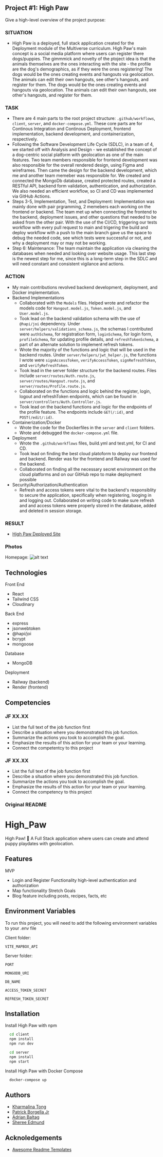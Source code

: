 ## Project #1: High Paw
Give a high-level overview of the project purpose:

### SITUATION
- High Paw is a deployed, full stack application created for the Deployment module of the Multiverse curriculum. High Paw's main concept is a social media platform where users can register there dogs/puppies. The gimmmick and novelty of the ptoject idea is that the animals themselves are the ones interacting with the site - the profile are the dog's demographics, as if they were the ones registering! The dogs would be the ones creating events and hangouts via geolocation. The animals can edit their own hangouts, see other's hangouts, and register for them. The dogs would be the ones creating events and hangouts via geolocation. The animals can edit their own hangouts, see other's hangouts, and register for them.
### TASK
- There are 4 main parts to the root project structure: `.github/workflows`, `client`, `server`, and `docker-compose.yml`. These core parts are for Continous Integration and Continous Deployment, frontend implementation, backend development, and containerization, respectively. 
- Following the Software Development Life Cycle (SDLC), in a team of 4, we started off with Analysis and Design - we established the concept of a dog-centric social platform with geolocation as one of the main features. Two team members responsible for frontend development was also responsible for the overall rendered design, using Figma and wireframes. Then came the design for the backend development, which me and another team memeber was responsible for. We created and connected the MongoDb database, created protected routes, created a RESTful API, backend form validation, authentication, and authorization. We also needed an efficient workflow, so CI and CD was implemented via GitHub Actions.
- Steps 3-5, Implementation, Test, and Deployment: Implementation was mainly done with pair prgramming, 2 memebers each working on the frontend or backend. The team met up when connecting the frontend to the backend, deployment issues, and other questions that needed to be asked from the other pair. With the use of the CI/CD, triggering our tests workflow with every pull request to main and trigering the build and deploy workflow with a push to the main branch gave us the space to debug the needed code, see which tests were successful or not, and why a deployment may or may not be working.
- Step 6: Maintenance: The team maintain the application via cleaning the databases when needed and looking over website usage. This last step is the newest step for me, since this is a long-term step in the SDLC and will need constant and consistent vigilance and actions.

### ACTION
- My main contributions revolved backend development, deployment, and Docker implementation.
- Backend Implementations
    - Collaborated with the `Models` files. Helped wrote and refactor the models code for `Hangout.model.js`, `Token.model.js`, and `User.model.js`.
    - Took lead on the backend validation schema with the use of `@hapi/joi` dependency. Under `server/helpers/validations_schema.js`, the schemas I contributed were `authSchema`, for registration form, `loginSchema`, for login form, `profileSchema`, for updating profile details, and `refreshTokenSchema`, a part of an alternate solution to implement refresh tokens.
    - Wrote the majority of the functions and logic that will be used in the backend routes. Under `server/helpers/jwt_helper.js`, the functions I wrote were `signAccessToken`, `verifyAccessToken`, `signRefreshToken`, and `verifyRefreshToken`.
    - Took lead in the server folder structure for the backend routes. Files include `server/routes/Auth.route.js`, `server/routes/Hangout.route.js`, and `server/routes/Profile.route.js`.
    - Collaborated on the functions and logic behind the register, login, logout and refreshToken endpoints, which can be found in `server/controllers/Auth.Controller.js`.
    - Took lead on the backend functions and logic for the endpoints of the profile feature. The endpoints include `GET(/:id)`, and `POST(/edit/:id)`.
- Containerization/Docker
    - Wrote the code for the Dockerfiles in the `server` and `client` folders. 
    - Wrote and debugged the `docker-compose.yml` file. 
- Deployment
    - Wrote the `.github/workflows` files, build.yml and test.yml, for CI and CD.
    - Took lead on finding the best cloud platoform to deploy our frontend and backend. Render was for the frontend and Railway was used for the backend. 
    - Collaborated on finding all the necessary secret environment on the cloud platforms and on our GitHub repo to make deployment possible
- Security/Authorization/Authentication
    - Refresh and access tokens were vital to the backend's responsiblity to secure the application, specifically when registering, looging in and logging out. Collaborated on writing code to make sure refresh and and access tokens were properly stored in the database, added and deleted in session storage.      

### RESULT
- [High Paw Deployed Site](https://high-paw-ugau.onrender.com/)

### Photos
Homepage:
![alt text](<img width="423" alt="High Paw HomePage" src="https://github.com/Kharmalina/Multiverse-Assessment-Portfolio/assets/96323395/8661860b-c448-4cd0-b5a0-70c73ed27803">
)
 

## Technologies

Front End
- React
- Tailwind CSS
- Cloudinary

Back End
- express
- jsonwebtoken
- @hapi/joi
- bcrypt
- mongoose

Database
- MongoDB

Deployment
- Railway (backend)
- Render (frontend)

## Competencies
### JF XX.XX
- List the full text of the job function first
- Describe a situation where you demonstrated this job function.
- Summarize the actions you took to accomplish the goal. 
- Emphasize the results of this action for your team or your learning. 
- Connect the competentcy to this project

### JF XX.XX
- List the full text of the job function first
- Describe a situation where you demonstrated  this job function.
- Summarize the actions you took to accomplish the goal. 
- Emphasize the results of this action for your team or your learning. 
- Connect the competency to this project


### Original README
# High_Paw
    
    
High Paw! 🐾 A Full Stack application where users can create and attend puppy playdates with geolocation.

## Features

MVP
- Login and Register Functionality high-level authentication and authorization
- Map functionality 
Stretch Goals
- Blog feature including posts, recipes, facts, etc

## Environment Variables     


To run this project, you will need to add the following environment variables to your .env file

Client folder:

`VITE_MAPBOX_API`

Server folder:

`PORT`

`MONGODB_URI`

`DB_NAME`

`ACCESS_TOKEN_SECRET`

`REFRESH_TOKEN_SECRET`

## Installation

Install High Paw with npm

```bash
  cd client
  npm install
  npm run dev
```

```bash
  cd server
  npm install
  npm start
```

Install High Paw with Docker Compose

```bash
  docker-compose up
```
  
## Authors

- [Kharmalina Tong](https://www.github.com/Kharmalina)
- [Patrick Borgella Jr](https://github.com/Patrickb001)
- [Adrian Baltag](https://github.com/adrianbaltag)
- [Sheree Edmund](https://github.com/Sheree1986)


## Acknoledgements

- [Awesome Readme Templates](https://readme.so/editor)   
